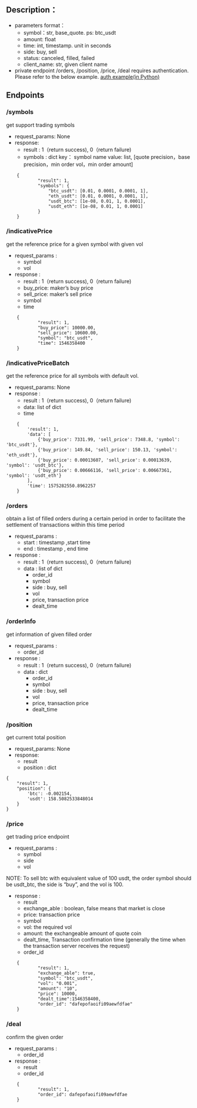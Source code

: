 
## Description：
- parameters format：
    - symbol：str, base_quote.  ps: btc_usdt
    - amount: float
    - time:  int, timestamp. unit in seconds
    - side: buy, sell
    - status: canceled, filled, failed
    - client_name: str, given client name
- private endpoint
    /orders, /position, /price, /deal requires authentication. Please refer to the below example.
[auth example(in Python)](https://github.com/onebit-quant/dealerMaker-API/blob/master/signature_example.py)

## Endpoints

### /symbols

get support trading symbols

- request_params: None
- response:
    - result : 1（return success), 0（return failure)
    - symbols : dict
            key： symbol name
            value: list, [quote precision，base precision，min order vol，min order amount]
```
    {
            "result": 1,
            "symbols": {
                "btc_usdt": [0.01, 0.0001, 0.0001, 1],
                "eth_usdt": [0.01, 0.0001, 0.0001, 1],
                "usdt_btc": [1e-08, 0.01, 1, 0.0001],
                "usdt_eth": [1e-08, 0.01, 1, 0.0001]
            }
    }
```


### /indicativePrice

get the reference price for a given symbol with given vol

- request_params :
    - symbol
    - vol
- response :
    - result : 1（return success), 0（return failure)
    - buy_price: maker’s buy price
    - sell_price: maker’s sell price
    - symbol
    - time
```
    {
            "result": 1,
            "buy_price": 10000.00,
            "sell_price": 10600.00,
            "symbol": "btc_usdt",
            "time": 1546358400
    }
```


### /indicativePriceBatch

get the reference price for all symbols with default vol.
- request_params: None
- response :
    - result : 1（return success), 0（return failure)
    - data: list of dict
    - time
```
    {
        'result': 1,
        'data': [
            {'buy_price': 7331.99, 'sell_price': 7348.8, 'symbol': 'btc_usdt'},
            {'buy_price': 149.84, 'sell_price': 150.13, 'symbol': 'eth_usdt'},
            {'buy_price': 0.00013607, 'sell_price': 0.00013639, 'symbol': 'usdt_btc'},
            {'buy_price': 0.00666116, 'sell_price': 0.00667361, 'symbol': 'usdt_eth'}
        ],
        'time': 1575282550.8962257
    }
```

### /orders

obtain a list of filled orders during a certain period in order to facilitate the settlement of transactions within this time period


- request_params :
    - start : timestamp ,start time
    - end : timestamp , end time
- response :
    - result : 1（return success), 0（return failure)
    - data : list of dict
        - order_id
        - symbol
        - side : buy, sell
        - vol
        - price, transaction price
        - dealt_time


### /orderInfo

get information of given filled order


- request_params :
    - order_id
- response :
    - result : 1（return success), 0（return failure)
    - data : dict
        - order_id
        - symbol
        - side : buy, sell
        - vol
        - price, transaction price
        - dealt_time

### /position

get current total position

- request_params: None
- response:
    - result
    - position : dict
```
{
    "result": 1,
    "position": {
        'btc': -0.002154,
        'usdt': 158.5082533848014
    }
}
```


### /price

get trading price endpoint

- request_params :
    - symbol
    - side
    - vol

NOTE: To sell btc with equivalent value of 100 usdt, the order symbol should be usdt_btc, the side is “buy”, and the vol is 100.

- response :
    - result
    - exchange_able : boolean, false means that market is close
    - price: transaction price
    - symbol
    - vol: the required vol
    - amount: the exchangeable amount of quote coin
    - dealt_time, Transaction confirmation time (generally the time when the transaction server receives the request)
    - order_id

```
    {
            "result": 1,
            "exchange_able": true,
            "symbol": "btc_usdt",
            "vol": "0.001",
            "amount": "10",
            "price": 10000,
            "dealt_time":1546358400,
            "order_id": "dafepofaoifi09aewfdfae"
    }
```


### /deal

confirm the given order


- request_params :
    - order_id
- response :
    - result
    - order_id

```
    {
            "result": 1,
            "order_id": dafepofaoifi09aewfdfae
    }
```

